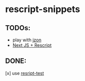# rescript-snippets

## TODOs:
* play with [jzon](https://github.com/nkrkv/jzon)
* [Next JS + Rescript](https://github.com/ryyppy/rescript-nextjs-template)

## DONE:
[x] use [resript-test](https://github.com/bloodyowl/rescript-test)
